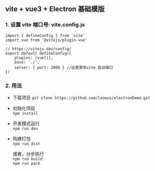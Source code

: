 ## vite + vue3 + Electron 基础模版

### 1. 设置 vite 端口号: vite.config.js

    import { defineConfig } from 'vite'
    import vue from '@vitejs/plugin-vue'

    // https://vitejs.dev/config/
    export default defineConfig({
        plugins: [vue()],
        base: './',
        server: { port: 2000 } //这里更改vite 启动端口
    })

### 2. 用法

-   下载项目
    `git clone https://github.com/laowus/electronDemo.git`
-   初始化项目  
    `npm install`

-   开发模式运行  
    `npm run dev`

-   构建打包  
    `npm run dist`

    或者，分步执行  
    `npm run build`  
    `npm run pack`
